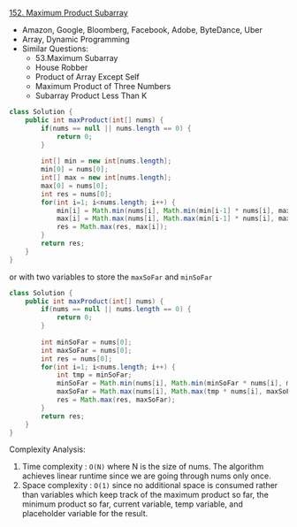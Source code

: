 [152. Maximum Product Subarray](https://leetcode.com/problems/maximum-product-subarray/)   

* Amazon, Google, Bloomberg, Facebook, Adobe, ByteDance, Uber
* Array, Dynamic Programming
* Similar Questions:
    * 53.Maximum Subarray
    * House Robber
    * Product of Array Except Self
    * Maximum Product of Three Numbers
    * Subarray Product Less Than K


```java
class Solution {
    public int maxProduct(int[] nums) {
        if(nums == null || nums.length == 0) {
            return 0;
        }
        
        int[] min = new int[nums.length];
        min[0] = nums[0];
        int[] max = new int[nums.length];
        max[0] = nums[0];
        int res = nums[0];
        for(int i=1; i<nums.length; i++) {
            min[i] = Math.min(nums[i], Math.min(min[i-1] * nums[i], max[i-1] * nums[i]));
            max[i] = Math.max(nums[i], Math.max(min[i-1] * nums[i], max[i-1] * nums[i]));
            res = Math.max(res, max[i]);
        }
        return res;
    }
}
```

or with two variables to store the `maxSoFar` and `minSoFar`

```java
class Solution {
    public int maxProduct(int[] nums) {
        if(nums == null || nums.length == 0) {
            return 0;
        }
        
        int minSoFar = nums[0];
        int maxSoFar = nums[0];
        int res = nums[0];
        for(int i=1; i<nums.length; i++) {
            int tmp = minSoFar;
            minSoFar = Math.min(nums[i], Math.min(minSoFar * nums[i], maxSoFar * nums[i]));
            maxSoFar = Math.max(nums[i], Math.max(tmp * nums[i], maxSoFar * nums[i]));
            res = Math.max(res, maxSoFar);
        }
        return res;
    }
}
```
Complexity Analysis:
1. Time complexity : `O(N)` where N is the size of nums. The algorithm achieves linear runtime since we are going through nums only once.
2. Space complexity : `O(1)` since no additional space is consumed rather than variables which keep track of the maximum product so far, the minimum product so far, current variable, temp variable, and placeholder variable for the result.